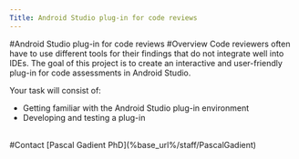 ```yaml
---
Title: Android Studio plug-in for code reviews
---
```

#Android Studio plug-in for code reviews
#Overview
Code reviewers often have to use different tools for their findings that do not integrate well into IDEs. The goal of this project is to create an interactive and user-friendly plug-in for code assessments in Android Studio.<br>

Your task will consist of:<br>

- Getting familiar with the Android Studio plug-in environment
- Developing and testing a plug-in
<br>
#Contact
[Pascal Gadient PhD](%base_url%/staff/PascalGadient)
